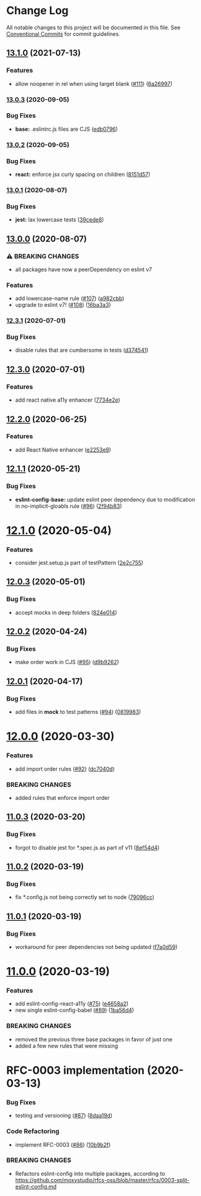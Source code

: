 # Change Log

All notable changes to this project will be documented in this file.
See [Conventional Commits](https://conventionalcommits.org) for commit guidelines.

## [13.1.0](https://github.com/moxystudio/eslint-config/compare/v13.0.3...v13.1.0) (2021-07-13)


### Features

* allow noopener in rel when using target blank ([#111](https://github.com/moxystudio/eslint-config/issues/111)) ([6a26997](https://github.com/moxystudio/eslint-config/commit/6a2699739761cc8deb7120370adebf4f07a0f048))



### [13.0.3](https://github.com/moxystudio/eslint-config/compare/v13.0.2...v13.0.3) (2020-09-05)


### Bug Fixes

* **base:** .eslintrc.js files are CJS ([edb0796](https://github.com/moxystudio/eslint-config/commit/edb0796a6c857a95a3be229dff737f4a69e92eff))



### [13.0.2](https://github.com/moxystudio/eslint-config/compare/v13.0.1...v13.0.2) (2020-09-05)


### Bug Fixes

* **react:** enforce jsx curly spacing on children ([8151d57](https://github.com/moxystudio/eslint-config/commit/8151d5715f646f5483b9f167c6998c2cffe5018c))



### [13.0.1](https://github.com/moxystudio/eslint-config/compare/v13.0.0...v13.0.1) (2020-08-07)


### Bug Fixes

* **jest:** lax lowercase tests ([39cede8](https://github.com/moxystudio/eslint-config/commit/39cede8f5c185d628005210906d3316a455501ba))



## [13.0.0](https://github.com/moxystudio/eslint-config/compare/v12.3.1...v13.0.0) (2020-08-07)


### ⚠ BREAKING CHANGES

* all packages have now a peerDependency on eslint v7

### Features

* add lowercase-name rule ([#107](https://github.com/moxystudio/eslint-config/issues/107)) ([a982cbb](https://github.com/moxystudio/eslint-config/commit/a982cbbfba90831cb325c72867126b24a3349741))
* upgrade to eslint v7! ([#108](https://github.com/moxystudio/eslint-config/issues/108)) ([16ba3a3](https://github.com/moxystudio/eslint-config/commit/16ba3a37c7e91c1ce6e4e7dd313c0c3cd9484ab2))



### [12.3.1](https://github.com/moxystudio/eslint-config/compare/v12.3.0...v12.3.1) (2020-07-01)


### Bug Fixes

* disable rules that are cumbersome in tests ([d374541](https://github.com/moxystudio/eslint-config/commit/d3745418bd3500665e5096d436214e4504e9e0d7))



## [12.3.0](https://github.com/moxystudio/eslint-config/compare/v12.2.0...v12.3.0) (2020-07-01)


### Features

* add react native a11y enhancer ([7734e2e](https://github.com/moxystudio/eslint-config/commit/7734e2e983e41928bb5f827cec2d982adbb143fb))



## [12.2.0](https://github.com/moxystudio/eslint-config/compare/v12.1.1...v12.2.0) (2020-06-25)


### Features

* add React Native enhancer ([e2253e9](https://github.com/moxystudio/eslint-config/commit/e2253e9c4ee78c41a2952d7bbfc150364e23ef19))



## [12.1.1](https://github.com/moxystudio/eslint-config/compare/v12.1.0...v12.1.1) (2020-05-21)


### Bug Fixes

* **eslint-config-base:** update eslint peer dependency due to modification in no-implicit-gloabls rule ([#96](https://github.com/moxystudio/eslint-config/issues/96)) ([2f94b83](https://github.com/moxystudio/eslint-config/commit/2f94b837c72f525a4c1538ea56b9ba171bcf6340))





# [12.1.0](https://github.com/moxystudio/eslint-config/compare/v12.0.3...v12.1.0) (2020-05-04)


### Features

* consider jest.setup.js part of testPattern ([2e2c755](https://github.com/moxystudio/eslint-config/commit/2e2c755db2636a5369e22e4ccab4a8f31e787c56))





## [12.0.3](https://github.com/moxystudio/eslint-config/compare/v12.0.2...v12.0.3) (2020-05-01)


### Bug Fixes

* accept mocks in deep folders ([824e014](https://github.com/moxystudio/eslint-config/commit/824e0146180c3b96cc431c4055ba84c9887801a0))





## [12.0.2](https://github.com/moxystudio/eslint-config/compare/v12.0.1...v12.0.2) (2020-04-24)


### Bug Fixes

* make order work in CJS ([#95](https://github.com/moxystudio/eslint-config/issues/95)) ([d9b9262](https://github.com/moxystudio/eslint-config/commit/d9b9262c62de35775470a6d5e7b042d50dbe9c8f))





## [12.0.1](https://github.com/moxystudio/eslint-config/compare/v12.0.0...v12.0.1) (2020-04-17)


### Bug Fixes

* add files in __mock__ to test patterns ([#94](https://github.com/moxystudio/eslint-config/issues/94)) ([0819983](https://github.com/moxystudio/eslint-config/commit/0819983978df5161d05c607318882922311e3ea2))





# [12.0.0](https://github.com/moxystudio/eslint-config/compare/v11.0.3...v12.0.0) (2020-03-30)


### Features

* add import order rules ([#92](https://github.com/moxystudio/eslint-config/issues/92)) ([dc7040d](https://github.com/moxystudio/eslint-config/commit/dc7040d87292961f226bb5b64f6e164884ec2b73))


### BREAKING CHANGES

* added rules that enforce import order





## [11.0.3](https://github.com/moxystudio/eslint-config/compare/v11.0.2...v11.0.3) (2020-03-20)


### Bug Fixes

* forgot to disable jest for *.spec.js as part of v11 ([8ef54d4](https://github.com/moxystudio/eslint-config/commit/8ef54d4e8438be1764c1771580d29c0600efbddf))





## [11.0.2](https://github.com/moxystudio/eslint-config/compare/v11.0.1...v11.0.2) (2020-03-19)


### Bug Fixes

* fix *.config.js not being correctly set to node ([79096cc](https://github.com/moxystudio/eslint-config/commit/79096ccd0027872fb4c32c44cc3463ed290dbf02))





## [11.0.1](https://github.com/moxystudio/eslint-config/compare/v11.0.0...v11.0.1) (2020-03-19)


### Bug Fixes

* workaround for peer dependencies not being updated ([f7a0d59](https://github.com/moxystudio/eslint-config/commit/f7a0d59dafbdd67c434f006e171c9acdc65dcdf8))





# [11.0.0](https://github.com/moxystudio/eslint-config/compare/v1.0.0...v11.0.0) (2020-03-19)


### Features

* add eslint-config-react-a11y ([#75](https://github.com/moxystudio/eslint-config/issues/75)) ([e4658a2](https://github.com/moxystudio/eslint-config/commit/e4658a2c49df0ecc387d29ccab964b4ae021eb78))
* new single eslint-config-babel ([#89](https://github.com/moxystudio/eslint-config/issues/89)) ([1ba56d4](https://github.com/moxystudio/eslint-config/commit/1ba56d4da96bcaae6e8450fd576f3afe60a77576))


### BREAKING CHANGES

* removed the previous three base packages in favor of just one
* added a few new rules that were missing




# RFC-0003 implementation (2020-03-13)


### Bug Fixes

* testing and versioning ([#87](https://github.com/moxystudio/eslint-config/issues/87)) ([8daa19d](https://github.com/moxystudio/eslint-config/commit/8daa19d491d8bade13da3c2f68edfdf311ea13aa))


### Code Refactoring

* implement RFC-0003 ([#86](https://github.com/moxystudio/eslint-config/issues/86)) ([10b9b2f](https://github.com/moxystudio/eslint-config/commit/10b9b2f771592248fb14fa7dbceb16b590046416))


### BREAKING CHANGES

* Refactors eslint-config into multiple packages,
according to https://github.com/moxystudio/rfcs-oss/blob/master/rfcs/0003-split-eslint-config.md
